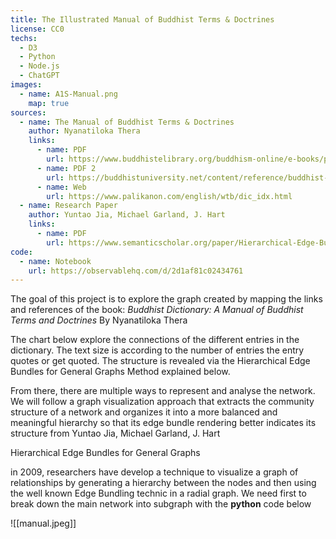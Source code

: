 ```yaml
---
title: The Illustrated Manual of Buddhist Terms & Doctrines
license: CC0
techs: 
  - D3
  - Python
  - Node.js
  - ChatGPT
images:
  - name: A1S-Manual.png
    map: true
sources:
  - name: The Manual of Buddhist Terms & Doctrines
    author: Nyanatiloka Thera
    links:
      - name: PDF
        url: https://www.buddhistelibrary.org/buddhism-online/e-books/palidictionary.pdf
      - name: PDF 2
        url: https://buddhistuniversity.net/content/reference/buddhist-dictionary_nyanatiloka
      - name: Web
        url: https://www.palikanon.com/english/wtb/dic_idx.html
  - name: Research Paper
    author: Yuntao Jia, Michael Garland, J. Hart
    links:
      - name: PDF
        url: https://www.semanticscholar.org/paper/Hierarchical-Edge-Bundles-for-General-Graphs-Jia-Garland/31f3ae917eaf2c1562274356cf7759d6a547cb69
code: 
  - name: Notebook
    url: https://observablehq.com/d/2d1af81c02434761
---
```


The goal of this project is to explore the graph created by mapping the links and references of the book: *Buddhist Dictionary: A Manual of Buddhist Terms and Doctrines* By Nyanatiloka Thera

The chart below explore the connections of the different entries in the dictionary. The text size is according to the number of entries the entry quotes or get quoted. The structure is revealed via the Hierarchical Edge Bundles for General Graphs Method explained below.

From there, there are multiple ways to represent and analyse the network. We will follow a graph visualization approach that extracts the community structure of a network and organizes it into a more balanced and meaningful hierarchy so that its edge bundle rendering better indicates its structure from Yuntao Jia, Michael Garland, J. Hart

Hierarchical Edge Bundles for General Graphs

in 2009, researchers have develop a technique to visualize a graph of relationships by generating a hierarchy between the nodes and then using the well known Edge Bundling technic in a radial graph. We need first to break down the main network into subgraph with the **python** code below

![[manual.jpeg]]